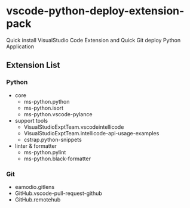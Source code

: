 # vscode-python-deploy-extension-pack
Quick install VisualStudio Code Extension and Quick Git deploy Python Application

## Extension List

### Python

* core
    * ms-python.python
    * ms-python.isort
    * ms-python.vscode-pylance
* support tools
    * VisualStudioExptTeam.vscodeintellicode
    * VisualStudioExptTeam.intellicode-api-usage-examples
    * cstrap.python-snippets
* linter & formatter
    * ms-python.pylint
    * ms-python.black-formatter

### Git

* eamodio.gitlens
* GitHub.vscode-pull-request-github
* GitHub.remotehub
